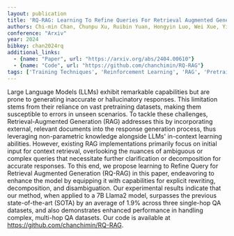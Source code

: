 ```yaml
---
layout: publication
title: 'RQ-RAG: Learning To Refine Queries For Retrieval Augmented Generation'
authors: Chi-min Chan, Chunpu Xu, Ruibin Yuan, Hongyin Luo, Wei Xue, Yike Guo, Jie Fu
conference: "Arxiv"
year: 2024
bibkey: chan2024rq
additional_links:
  - {name: "Paper", url: "https://arxiv.org/abs/2404.00610"}
  - {name: "Code", url: "https://github.com/chanchimin/RQ-RAG"}
tags: ['Training Techniques', 'Reinforcement Learning', 'RAG', 'Pretraining Methods', 'Has Code', 'Prompting', 'In-Context Learning']
---
```

Large Language Models (LLMs) exhibit remarkable capabilities but are prone to
generating inaccurate or hallucinatory responses. This limitation stems from
their reliance on vast pretraining datasets, making them susceptible to errors
in unseen scenarios. To tackle these challenges, Retrieval-Augmented Generation
(RAG) addresses this by incorporating external, relevant documents into the
response generation process, thus leveraging non-parametric knowledge alongside
LLMs' in-context learning abilities. However, existing RAG implementations
primarily focus on initial input for context retrieval, overlooking the nuances
of ambiguous or complex queries that necessitate further clarification or
decomposition for accurate responses. To this end, we propose learning to
Refine Query for Retrieval Augmented Generation (RQ-RAG) in this paper,
endeavoring to enhance the model by equipping it with capabilities for explicit
rewriting, decomposition, and disambiguation. Our experimental results indicate
that our method, when applied to a 7B Llama2 model, surpasses the previous
state-of-the-art (SOTA) by an average of 1.9% across three single-hop QA
datasets, and also demonstrates enhanced performance in handling complex,
multi-hop QA datasets. Our code is available at
https://github.com/chanchimin/RQ-RAG.
